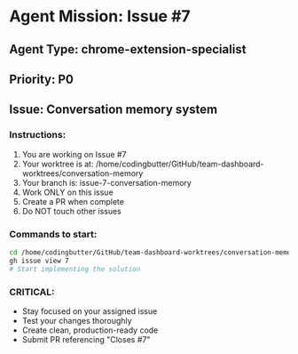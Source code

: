 # Agent Mission: Issue #7

## Agent Type: chrome-extension-specialist
## Priority: P0
## Issue: Conversation memory system

### Instructions:
1. You are working on Issue #7
2. Your worktree is at: /home/codingbutter/GitHub/team-dashboard-worktrees/conversation-memory
3. Your branch is: issue-7-conversation-memory
4. Work ONLY on this issue
5. Create a PR when complete
6. Do NOT touch other issues

### Commands to start:
```bash
cd /home/codingbutter/GitHub/team-dashboard-worktrees/conversation-memory
gh issue view 7
# Start implementing the solution
```

### CRITICAL:
- Stay focused on your assigned issue
- Test your changes thoroughly
- Create clean, production-ready code
- Submit PR referencing "Closes #7"
